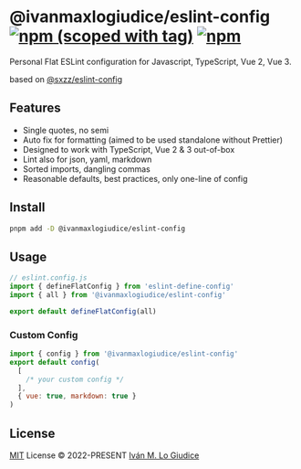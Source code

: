 # @ivanmaxlogiudice/eslint-config [![npm (scoped with tag)](https://flat.badgen.net/npm/v/@ivanmaxlogiudice/eslint-config)](https://npmjs.com/package/@ivanmaxlogiudice/eslint-config) [![npm](https://flat.badgen.net/npm/dt/@ivanmaxlogiudice/eslint-config)](https://npmjs.com/package/@ivanmaxlogiudice/eslint-config) #

Personal Flat ESLint configuration for Javascript, TypeScript, Vue 2, Vue 3.

based on [@sxzz/eslint-config](https://github.com/sxzz/eslint-config)

## Features
- Single quotes, no semi
- Auto fix for formatting (aimed to be used standalone without Prettier)
- Designed to work with TypeScript, Vue 2 & 3 out-of-box
- Lint also for json, yaml, markdown
- Sorted imports, dangling commas
- Reasonable defaults, best practices, only one-line of config

## Install
```bash
pnpm add -D @ivanmaxlogiudice/eslint-config
```

## Usage
```js
// eslint.config.js
import { defineFlatConfig } from 'eslint-define-config'
import { all } from '@ivanmaxlogiudice/eslint-config'

export default defineFlatConfig(all)
```

### Custom Config

```js
import { config } from '@ivanmaxlogiudice/eslint-config'
export default config(
  [
    /* your custom config */
  ],
  { vue: true, markdown: true }
)
```

## License

[MIT](./LICENSE) License © 2022-PRESENT [Iván M. Lo Giudice](https://github.com/ivanmaxlogiudice)